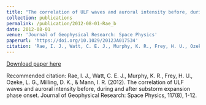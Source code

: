 ```yaml
---
title: "The correlation of ULF waves and auroral intensity before, during and after substorm expansion phase onset"
collection: publications
permalink: /publication/2012-08-01-Rae_b
date: 2012-08-01
venue: 'Journal of Geophysical Research: Space Physics'
paperurl: 'https://doi.org/10.1029/2012JA017534'
citation: 'Rae, I. J., Watt, C. E. J., Murphy, K. R., Frey, H. U., Ozeke, L. G., Milling, D. K., &amp; Mann, I. R. (2012). The correlation of ULF waves and auroral intensity before, during and after substorm expansion phase onset. Journal of Geophysical Research: Space Physics, 117(8), 1-12.'
---
```

[Download paper here](https://doi.org/10.1029/2012JA017534)

Recommended citation: Rae, I. J., Watt, C. E. J., Murphy, K. R., Frey, H. U., Ozeke, L. G., Milling, D. K., & Mann, I. R. (2012). The correlation of ULF waves and auroral intensity before, during and after substorm expansion phase onset. Journal of Geophysical Research: Space Physics, 117(8), 1-12.